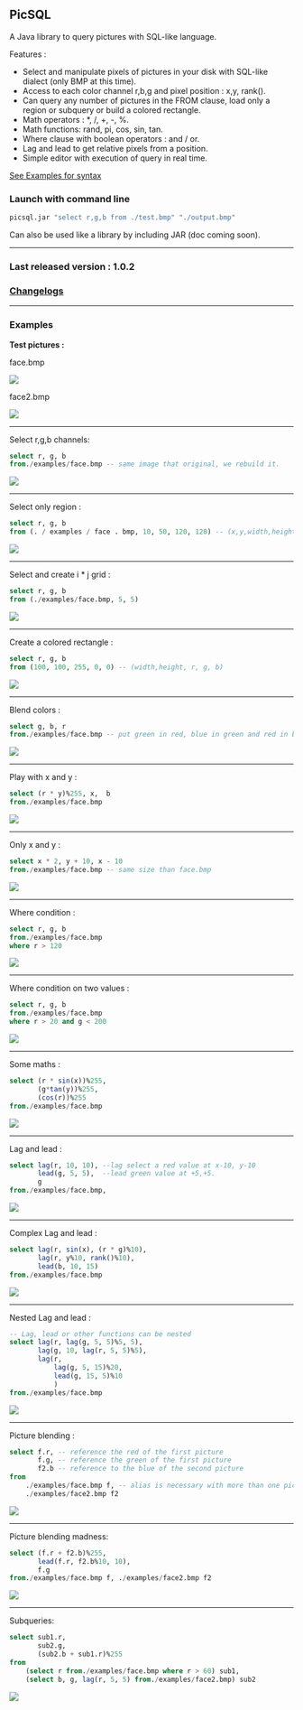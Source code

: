 ## PicSQL

A Java library to query pictures with SQL-like language.

Features :

- Select and manipulate pixels of pictures in your disk with SQL-like dialect (only BMP at this time).
- Access to each color channel r,b,g and pixel position : x,y, rank().
- Can query any number of pictures in the FROM clause, load only a region or subquery or build a colored rectangle.
- Math operators : *, /, +, -, %.
- Math functions: rand, pi, cos, sin, tan.
- Where clause with boolean operators : and / or.
- Lag and lead to get relative pixels from a position.
- Simple editor with execution of query in real time.

[See Examples for syntax](https://github.com/OlivierCavadenti/picsql#examples)

### Launch with command line

```bash
picsql.jar "select r,g,b from ./test.bmp" "./output.bmp"
```

Can also be used like a library by including JAR (doc coming soon).

---

### Last released version : 1.0.2

### [Changelogs](CHANGELOG.md)

---

### Examples

**Test pictures :**

face.bmp

![](./examples/face.bmp)

face2.bmp

![](./examples/face2.bmp)

<hr>

Select r,g,b channels:

```sql
select r, g, b
from./examples/face.bmp -- same image that original, we rebuild it.
```

![](examples/face.bmp)

<hr>

Select only region :

```sql
select r, g, b
from (. / examples / face . bmp, 10, 50, 120, 120) -- (x,y,width,height) of a region
```

![](examples/face_1.bmp)

<hr>

Select and create i * j grid :

```sql
select r, g, b
from (./examples/face.bmp, 5, 5)
```

![](examples/face_2.bmp)

<hr>

Create a colored rectangle :

```sql
select r, g, b
from (100, 100, 255, 0, 0) -- (width,height, r, g, b)
```

![](examples/face_3.bmp)

<hr>

Blend colors :

```sql
select g, b, r
from./examples/face.bmp -- put green in red, blue in green and red in blue.
```

![](examples/face_4.bmp)

<hr>

Play with x and y :

```sql
select (r * y)%255, x,  b
from./examples/face.bmp
```

![](examples/face_5.bmp)

<hr>

Only x and y :

```sql
select x * 2, y + 10, x - 10
from./examples/face.bmp -- same size than face.bmp
```

![](examples/face_6.bmp)

<hr>

Where condition :

```sql
select r, g, b
from./examples/face.bmp
where r > 120
```

![](examples/face_7.bmp)

<hr>

Where condition on two values :

```sql
select r, g, b
from./examples/face.bmp
where r > 20 and g < 200
```

![](examples/face_8.bmp)

<hr>

Some maths :

```sql
select (r * sin(x))%255, 
       (g*tan(y))%255, 
       (cos(r))%255
from./examples/face.bmp
```

![](examples/face_9.bmp)

<hr>

Lag and lead :

```sql
select lag(r, 10, 10), --lag select a red value at x-10, y-10
       lead(g, 5, 5),  --lead green value at +5,+5.
       g
from./examples/face.bmp, 
```

![](examples/face_10.bmp)

<hr>

Complex Lag and lead :

```sql
select lag(r, sin(x), (r * g)%10),
       lag(r, y%10, rank()%10),
       lead(b, 10, 15)
from./examples/face.bmp
```

![](examples/face_11.bmp)

<hr>

Nested Lag and lead :

```sql
-- Lag, lead or other functions can be nested
select lag(r, lag(g, 5, 5)%5, 5),
       lag(g, 10, lag(r, 5, 5)%5),
       lag(r,
           lag(g, 5, 15)%20,
           lead(g, 15, 5)%10
           )
from./examples/face.bmp
```

![](examples/face_12.bmp)

<hr>

Picture blending :

```sql
select f.r, -- reference the red of the first picture
       f.g, -- reference the green of the first picture
       f2.b -- reference to the blue of the second picture
from
    ./examples/face.bmp f, -- alias is necessary with more than one picture
    ./examples/face2.bmp f2
```

![](examples/face_13.bmp)

<hr>

Picture blending madness:

```sql
select (f.r + f2.b)%255, 
       lead(f.r, f2.b%10, 10), 
       f.g
from./examples/face.bmp f, ./examples/face2.bmp f2
```

![](examples/face_14.bmp)

<hr>

Subqueries:

```sql
select sub1.r,
       sub2.g,
       (sub2.b + sub1.r)%255
from
    (select r from./examples/face.bmp where r > 60) sub1,
    (select b, g, lag(r, 5, 5) from./examples/face2.bmp) sub2
```

![](examples/face_15.bmp)
